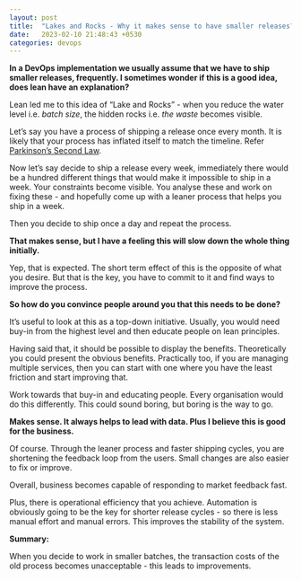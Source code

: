 ```yaml
---
layout: post
title:  "Lakes and Rocks - Why it makes sense to have smaller releases?"
date:   2023-02-10 21:48:43 +0530
categories: devops
---
```

**In a DevOps implementation we usually assume that we have to ship smaller releases, frequently. I sometimes wonder if this is a good idea, does lean have an explanation?**

Lean led me to this idea of “Lake and Rocks” - when you reduce the water level i.e. _batch size_, the hidden rocks i.e. _the waste_ becomes visible.

Let’s say you have a process of shipping a release once every month. It is likely that your process has inflated itself to match the timeline. Refer [Parkinson’s Second Law](https://en.wikipedia.org/wiki/Parkinson%27s_law).

Now let’s say decide to ship a release every week, immediately there would be a hundred different things that would make it impossible to ship in a week. Your constraints become visible. You analyse these and work on fixing these - and hopefully come up with a leaner process that helps you ship in a week.

Then you decide to ship once a day and repeat the process.

**That makes sense, but I have a feeling this will slow down the whole thing initially.**

Yep, that is expected. The short term effect of this is the opposite of what you desire. But that is the key, you have to commit to it and find ways to improve the process.

**So how do you convince people around you that this needs to be done?**

It’s useful to look at this as a top-down initiative. Usually, you would need buy-in from the highest level and then educate people on lean principles.

Having said that, it should be possible to display the benefits. Theoretically you could present the obvious benefits. Practically too, if you are managing multiple services, then you can start with one where you have the least friction and start improving that.

Work towards that buy-in and educating people. Every organisation would do this differently. This could sound boring, but boring is the way to go.

**Makes sense. It always helps to lead with data. Plus I believe this is good for the business.**

Of course. Through the leaner process and faster shipping cycles, you are shortening the feedback loop from the users. Small changes are also easier to fix or improve.

Overall, business becomes capable of responding to market feedback fast.

Plus, there is operational efficiency that you achieve. Automation is obviously going to be the key for shorter release cycles - so there is less manual effort and manual errors. This improves the stability of the system.

**Summary:**

When you decide to work in smaller batches, the transaction costs of the old process becomes unacceptable - this leads to improvements.